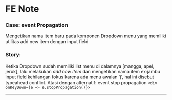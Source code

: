 # FE Note


### Case: event Propagation
Mengetikan nama item baru pada komponen Dropdown menu yang memiliki utilitas add new item dengan input field
### Story: 
Ketika Dropdown sudah memiliki list menu di dalamnya [mangga, apel, jeruk], lalu melakukan _add new item_ dan mengetikan nama item ex:jambu input field kehilangan fokus karena ada menu awalan 'j', hal ini disebut typeahead conflict. Atasi dengan alternatif: event stop propagation ```<div onKeyDown={e => e.stopPropagation()}>```

<hr/>

